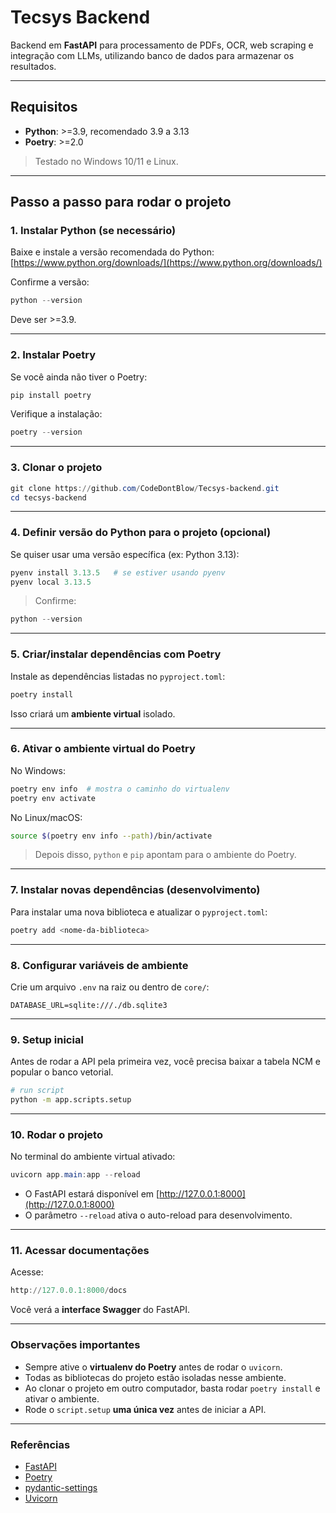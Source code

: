 # Tecsys Backend

Backend em **FastAPI** para processamento de PDFs, OCR, web scraping e integração com LLMs, utilizando banco de dados para armazenar os resultados.

---

## Requisitos

* **Python**: >=3.9, recomendado 3.9 a 3.13
* **Poetry**: >=2.0

> Testado no Windows 10/11 e Linux.

---

## Passo a passo para rodar o projeto

### 1. Instalar Python (se necessário)

Baixe e instale a versão recomendada do Python:
[https://www.python.org/downloads/](https://www.python.org/downloads/)

Confirme a versão:

```powershell
python --version
```

Deve ser >=3.9.

---

### 2. Instalar Poetry

Se você ainda não tiver o Poetry:

```powershell
pip install poetry
```

Verifique a instalação:

```powershell
poetry --version
```

---

### 3. Clonar o projeto

```powershell
git clone https://github.com/CodeDontBlow/Tecsys-backend.git
cd tecsys-backend
```

---

### 4. Definir versão do Python para o projeto (opcional)

Se quiser usar uma versão específica (ex: Python 3.13):

```powershell
pyenv install 3.13.5   # se estiver usando pyenv
pyenv local 3.13.5
```

> Confirme:

```powershell
python --version
```

---

### 5. Criar/instalar dependências com Poetry

Instale as dependências listadas no `pyproject.toml`:

```powershell
poetry install
```

Isso criará um **ambiente virtual** isolado.

---

### 6. Ativar o ambiente virtual do Poetry

No Windows:

```powershell
poetry env info  # mostra o caminho do virtualenv
poetry env activate
```

No Linux/macOS:

```bash
source $(poetry env info --path)/bin/activate
```

> Depois disso, `python` e `pip` apontam para o ambiente do Poetry.

---

### 7. Instalar novas dependências (desenvolvimento)

Para instalar uma nova biblioteca e atualizar o `pyproject.toml`:

```powershell
poetry add <nome-da-biblioteca>
```

---

### 8. Configurar variáveis de ambiente

Crie um arquivo `.env` na raiz ou dentro de `core/`:

```env
DATABASE_URL=sqlite:///./db.sqlite3
```

---

### 9. Setup inicial
Antes de rodar a API pela primeira vez, você precisa baixar a tabela NCM e popular o banco vetorial.

```bash
# run script
python -m app.scripts.setup 
```
---


### 10. Rodar o projeto

No terminal do ambiente virtual ativado:

```powershell
uvicorn app.main:app --reload
```

* O FastAPI estará disponível em [http://127.0.0.1:8000](http://127.0.0.1:8000)
* O parâmetro `--reload` ativa o auto-reload para desenvolvimento.

---

### 11. Acessar documentações

Acesse:

```powershell
http://127.0.0.1:8000/docs
```

Você verá a **interface Swagger** do FastAPI.

---

### Observações importantes

* Sempre ative o **virtualenv do Poetry** antes de rodar o `uvicorn`.
* Todas as bibliotecas do projeto estão isoladas nesse ambiente.
* Ao clonar o projeto em outro computador, basta rodar `poetry install` e ativar o ambiente.
* Rode o `script.setup` **uma única vez** antes de iniciar a API.

---

### Referências

* [FastAPI](https://fastapi.tiangolo.com/)
* [Poetry](https://python-poetry.org/)
* [pydantic-settings](https://pydantic-docs.helpmanual.io/usage/settings/)
* [Uvicorn](https://www.uvicorn.org/)
